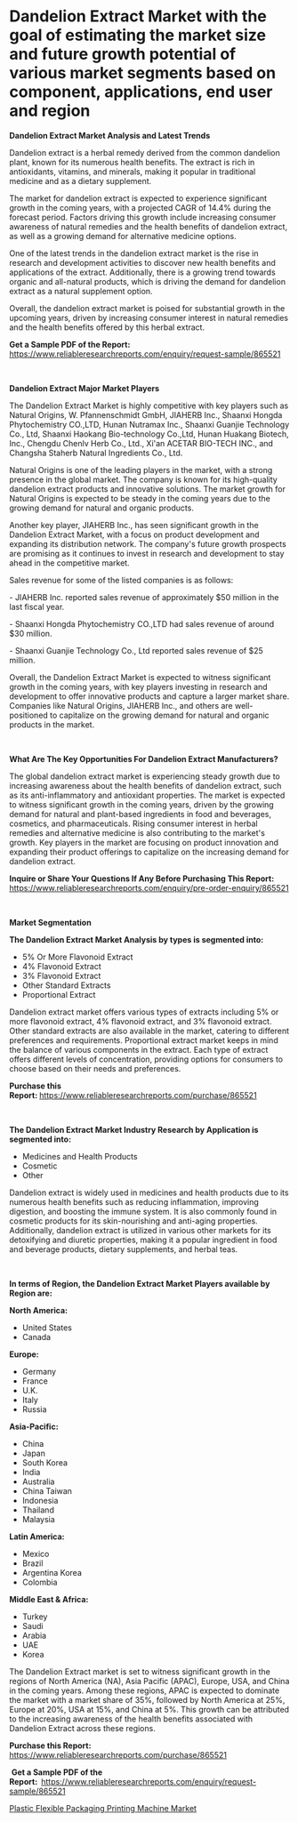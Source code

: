 <p><h1>Dandelion Extract Market with the goal of estimating the market size and future growth potential of various market segments based on component, applications, end user and region</h1></p><p><strong>Dandelion Extract Market Analysis and Latest Trends</strong></p>
<p><p>Dandelion extract is a herbal remedy derived from the common dandelion plant, known for its numerous health benefits. The extract is rich in antioxidants, vitamins, and minerals, making it popular in traditional medicine and as a dietary supplement.</p><p>The market for dandelion extract is expected to experience significant growth in the coming years, with a projected CAGR of 14.4% during the forecast period. Factors driving this growth include increasing consumer awareness of natural remedies and the health benefits of dandelion extract, as well as a growing demand for alternative medicine options.</p><p>One of the latest trends in the dandelion extract market is the rise in research and development activities to discover new health benefits and applications of the extract. Additionally, there is a growing trend towards organic and all-natural products, which is driving the demand for dandelion extract as a natural supplement option.</p><p>Overall, the dandelion extract market is poised for substantial growth in the upcoming years, driven by increasing consumer interest in natural remedies and the health benefits offered by this herbal extract.</p></p>
<p><strong>Get a Sample PDF of the Report:&nbsp;</strong> <a href="https://www.reliableresearchreports.com/enquiry/request-sample/865521">https://www.reliableresearchreports.com/enquiry/request-sample/865521</a></p>
<p>&nbsp;</p>
<p><strong>Dandelion Extract Major Market Players</strong></p>
<p><p>The Dandelion Extract Market is highly competitive with key players such as Natural Origins, W. Pfannenschmidt GmbH, JIAHERB Inc., Shaanxi Hongda Phytochemistry CO.,LTD, Hunan Nutramax Inc., Shaanxi Guanjie Technology Co., Ltd, Shaanxi Haokang Bio-technology Co.,Ltd, Hunan Huakang Biotech, Inc., Chengdu Chenlv Herb Co., Ltd., Xi'an ACETAR BIO-TECH INC., and Changsha Staherb Natural Ingredients Co., Ltd. </p><p>Natural Origins is one of the leading players in the market, with a strong presence in the global market. The company is known for its high-quality dandelion extract products and innovative solutions. The market growth for Natural Origins is expected to be steady in the coming years due to the growing demand for natural and organic products.</p><p>Another key player, JIAHERB Inc., has seen significant growth in the Dandelion Extract Market, with a focus on product development and expanding its distribution network. The company's future growth prospects are promising as it continues to invest in research and development to stay ahead in the competitive market.</p><p>Sales revenue for some of the listed companies is as follows:</p><p>- JIAHERB Inc. reported sales revenue of approximately $50 million in the last fiscal year.</p><p>- Shaanxi Hongda Phytochemistry CO.,LTD had sales revenue of around $30 million.</p><p>- Shaanxi Guanjie Technology Co., Ltd reported sales revenue of $25 million.</p><p>Overall, the Dandelion Extract Market is expected to witness significant growth in the coming years, with key players investing in research and development to offer innovative products and capture a larger market share. Companies like Natural Origins, JIAHERB Inc., and others are well-positioned to capitalize on the growing demand for natural and organic products in the market.</p></p>
<p>&nbsp;</p>
<p><strong>What Are The Key Opportunities For Dandelion Extract Manufacturers?</strong></p>
<p><p>The global dandelion extract market is experiencing steady growth due to increasing awareness about the health benefits of dandelion extract, such as its anti-inflammatory and antioxidant properties. The market is expected to witness significant growth in the coming years, driven by the growing demand for natural and plant-based ingredients in food and beverages, cosmetics, and pharmaceuticals. Rising consumer interest in herbal remedies and alternative medicine is also contributing to the market's growth. Key players in the market are focusing on product innovation and expanding their product offerings to capitalize on the increasing demand for dandelion extract.</p></p>
<p><strong>Inquire or Share Your Questions If Any Before Purchasing This Report:</strong> <a href="https://www.reliableresearchreports.com/enquiry/pre-order-enquiry/865521">https://www.reliableresearchreports.com/enquiry/pre-order-enquiry/865521</a></p>
<p>&nbsp;</p>
<p><strong>Market Segmentation</strong></p>
<p><strong>The Dandelion Extract Market Analysis by types is segmented into:</strong></p>
<p><ul><li>5% Or More Flavonoid Extract</li><li>4% Flavonoid Extract</li><li>3% Flavonoid Extract</li><li>Other Standard Extracts</li><li>Proportional Extract</li></ul></p>
<p><p>Dandelion extract market offers various types of extracts including 5% or more flavonoid extract, 4% flavonoid extract, and 3% flavonoid extract. Other standard extracts are also available in the market, catering to different preferences and requirements. Proportional extract market keeps in mind the balance of various components in the extract. Each type of extract offers different levels of concentration, providing options for consumers to choose based on their needs and preferences.</p></p>
<p><strong>Purchase this Report:&nbsp;</strong><a href="https://www.reliableresearchreports.com/purchase/865521">https://www.reliableresearchreports.com/purchase/865521</a></p>
<p>&nbsp;</p>
<p><strong>The Dandelion Extract Market Industry Research by Application is segmented into:</strong></p>
<p><ul><li>Medicines and Health Products</li><li>Cosmetic</li><li>Other</li></ul></p>
<p><p>Dandelion extract is widely used in medicines and health products due to its numerous health benefits such as reducing inflammation, improving digestion, and boosting the immune system. It is also commonly found in cosmetic products for its skin-nourishing and anti-aging properties. Additionally, dandelion extract is utilized in various other markets for its detoxifying and diuretic properties, making it a popular ingredient in food and beverage products, dietary supplements, and herbal teas.</p></p>
<p>&nbsp;</p>
<p><strong>In terms of Region, the Dandelion Extract Market Players available by Region are:</strong></p>
<p>
    <p> <strong> North America: </strong>
        <ul>
            <li>United States</li>
            <li>Canada</li>
        </ul>
        </p> 
    <p> <strong> Europe: </strong>
        <ul>
            <li>Germany</li>
            <li>France</li>
            <li>U.K.</li>
            <li>Italy</li>
            <li>Russia</li>
        </ul>
        </p> 
    <p> <strong> Asia-Pacific: </strong>
        <ul>
            <li>China</li>
            <li>Japan</li>
            <li>South Korea</li>
            <li>India</li>
            <li>Australia</li>
            <li>China Taiwan</li>
            <li>Indonesia</li>
            <li>Thailand</li>
            <li>Malaysia</li>
        </ul>
        </p> 
    <p> <strong> Latin America: </strong>
        <ul>
            <li>Mexico</li>
            <li>Brazil</li>
            <li>Argentina Korea</li>
            <li>Colombia</li>
        </ul>
        </p> 
    <p> <strong> Middle East & Africa: </strong>
        <ul>
            <li>Turkey</li>
            <li>Saudi</li>
            <li>Arabia</li>
            <li>UAE</li>
            <li>Korea</li>
        </ul>
    </p>
    </p>
<p><p>The Dandelion Extract market is set to witness significant growth in the regions of North America (NA), Asia Pacific (APAC), Europe, USA, and China in the coming years. Among these regions, APAC is expected to dominate the market with a market share of 35%, followed by North America at 25%, Europe at 20%, USA at 15%, and China at 5%. This growth can be attributed to the increasing awareness of the health benefits associated with Dandelion Extract across these regions.</p></p>
<p><strong>Purchase this Report: </strong><a href="https://www.reliableresearchreports.com/purchase/865521">https://www.reliableresearchreports.com/purchase/865521</a></p>
<p>&nbsp;<strong>Get a Sample PDF of the Report:&nbsp;&nbsp;</strong><a href="https://www.reliableresearchreports.com/enquiry/request-sample/865521">https://www.reliableresearchreports.com/enquiry/request-sample/865521</a></p>
<p><strong></strong></p>
<p><p><a href="https://changeable-paste-463.notion.site/Plastic-Flexible-Packaging-Printing-Machine-Market-Furnish-Information-about-Market-Size-Market-Sha-384d3172a4e24d5e9ceef8178704bbb6">Plastic Flexible Packaging Printing Machine Market</a></p></p>